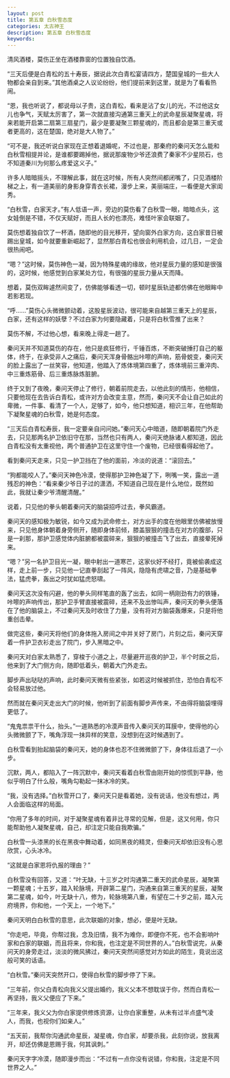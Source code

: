 ```yaml
---
layout: post
title: 第五章 白秋雪态度
categories: 太古神王
description: 第五章 白秋雪态度
keywords:
---
```


清风酒楼，莫伤正坐在酒楼靠窗的位置独自饮酒。

“三天后便是白青松的五十寿辰，据说此次白青松宴请四方，楚国皇城的一些大人物都会亲自到来。”其他酒桌之人议论纷纷，他们提前来到这里，就是为了看看热闹。

“恩，我也听说了，都说母以子贵，这白青松，看来是沾了女儿的光，不过他这女儿也争气，天赋太厉害了，第一次就直接沟通第三重天上的武命星辰凝聚星魂，将来若能开启第二扇第三扇星门，最少是要凝聚三颗星魂的，而且都会是第三重天或者更高的，这在楚国，绝对是大人物了。”

“可不是，我还听说白家现在正想着退婚呢，不过也是，那秦府的秦问天怎么能和白秋雪相提并论，是谁都要踢掉他，据说那废物少爷还浪费了秦家不少星陨石，也不知道秦川为何那么疼爱这义子。”

许多人暗暗摇头，不理解此事，就在这时候，所有人突然间都闭嘴了，只见酒楼阶梯之上，有一道美丽的身影身穿青衣长裙，漫步上来，美丽端庄，一看便是大家闺秀。

“白秋雪，白家天才。”有人低语一声，旁边的莫伤看了白秋雪一眼，暗暗点头，这女娃倒是不错，不仅天赋好，而且人长的也漂亮，难怪叶家会联姻了。

莫伤想着独自饮了一杯酒，随即他的目光移开，望向窗外白家方向，这白家昔日被踢出皇城，如今就要重新崛起了，显然那白青松也很会利用机会，过几日，一定会很热闹吧。

“嗯？”这时候，莫伤神色一凝，因为特殊星魂的缘故，他对星辰力量的感知是很强的，这时候，他感觉到白家某处方位，有很强的星辰力量从天而降。

想着，莫伤双眸遽然间变了，仿佛能够看透一切，顿时星辰轨迹都仿佛在他眼眸中若影若现。

“呼……”莫伤心头微微颤动着，这股星辰波动，很可能来自越第三重天上的星辰，白家，还有这样的妖孽？不过白家为何要隐藏着，只是将白秋雪推了出来？

莫伤不解，不过他心想，看来晚上得走一趟了。

秦问天并不知道莫伤的存在，他只是疯狂修行，千锤百炼，不断突破捶打自己的躯体，终于，在承受非人之痛后，秦问天浑身骨骼出咔嚓的声响，筋骨蜕变，秦问天的脸上露出了一丝笑容，他知道，他踏入了炼体境第四重了，炼体境前三重淬肉、中三重炼筋骨、后三重炼脉炼脏腑。

终于又到了夜晚，秦问天停止了修行，朝着前院走去，以他此刻的情形，他相信，只要他现在去告诉白青松，或许对方会改变主意，然而，秦问天不会让自己如此的卑微，一件事、看清了一个人，足够了，如今，他只想知道，相识三年，在他帮助下凝聚星魂的白秋雪，她是何态度。

“三天后白青松寿辰，我一定要亲自问问她。”秦问天心中暗道，随即朝着院门外走去，只见那两名护卫依旧守在那，当然也只有两人，秦问天绝脉诸人都知道，因此白青松没有太重视他，两个普通护卫在这里守住一个废物，已经很看得起他了。

看到秦问天走来，只见一护卫挡在了他的面前，冷淡的说道：“滚回去。”

“狗都能咬人了。”秦问天神色冷漠，使得那护卫神色凝了下，咧嘴一笑，露出一道残忍的神色：“看来秦少爷日子过的潇洒，不知道自己现在是什么地位，既然如此，我就让秦少爷清醒清醒。”

说着，只见他的拳头朝着秦问天的脑袋招呼过去，拳风霸道。

秦问天的感知极为敏锐，如今又成为武命修士，对方出手的度在他眼里仿佛被放慢来，只见他身体朝着身旁侧开，随即身体前倾，膝盖狠狠的撞击在对方的腹部，只是一刹那，那护卫感觉体内脏腑都被震碎来，狠狠的被撞击飞了出去，直接晕死掉来。

“嗯？”另一名护卫目光一凝，眼中射出一道寒芒，这家伙好不经打，竟被偷袭成这样，走上前一步，只见他一记直拳刮起了一阵风，隐隐有虎啸之音，乃是基础拳法，猛虎拳，轰出之时犹如猛虎怒啸。

秦问天这次没有闪避，他的拳头同样笔直的轰了出去，如同一柄刚劲有力的铁锤，咔嚓的声响传出，那护卫手臂直接被震碎，还来不及出惨叫声，秦问天的拳头便落在了他的脑袋上，不过秦问天及时收住了力量，没有将对方脑袋轰爆来，只是将他重创击晕。

做完这些，秦问天将他们的身体拖入房间之中并关好了房门，片刻之后，秦问天穿着一件护卫衣衫走出了院门，步入黑暗之中。

秦问天对白家太熟悉了，穿梭于小道之上，尽量避开巡夜的护卫，半个时辰之后，他来到了大门侧方向，随即低着头，朝着大门外走去。

脚步声出哒哒的声响，此时秦问天微有些紧张，如若这时候被抓住，恐怕白青松不会轻易放过他。

然而就在秦问天走出大门的时候，他听到了前面有脚步声传来，不由得将脑袋埋得更低了。

“鬼鬼祟祟干什么，抬头。”一道熟悉的冷漠声音传入秦问天的耳膜中，使得他的心头微微颤了下，嘴角浮现一抹异样的笑意，没想到在这时候遇到了。

白秋雪看到抬起脑袋的秦问天，她的身体也忍不住微微颤了下，身体往后退了一小步。

沉默，两人，都陷入了一阵沉默中，秦问天看着白秋雪由刚开始的惊慌到平静，他似乎明白了什么般，嘴角勾勒起一抹冰冷的笑。

“我，没有选择。”白秋雪开口了，秦问天只是看着她，没有说话，他没有想过，两人会面临这样的局面。

“你用了多年的时间，对于凝聚星魂有着非比寻常的见解，但是，这又何用，你只能帮助他人凝聚星魂，自己，却注定只能自我欺骗。”

白秋雪一头漆黑的长在黑夜中舞动着，如同黑夜的精灵，但秦问天却依旧没有心思欣赏，心头冰冷。

“这就是白家恩将仇报的理由？”

白秋雪没有回答，又道：“叶无缺，十三岁之时沟通第二重天的武命星辰，凝聚第一颗星魂；十五岁，踏入轮脉境，开辟第二星门，沟通来自第三重天的星辰，凝聚第二星魂，如今，叶无缺十八，修为，轮脉境第八重，有望在二十岁之前，踏入元府境界，你和他，一个天上，一个地下。”

秦问天明白白秋雪的意思，此次联姻的对象，想必，便是叶无缺。

“你走吧，毕竟，你帮过我，念及旧情，我不为难你，即便你不死，也不会影响叶家和白家的联姻，而且将来，你和我，也注定是不同世界的人。”白秋雪说完，从秦问天的身旁走过，淡淡的微风拂过，秦问天突然间感觉对方如此的陌生，竟说出这般可笑的话语。

“白秋雪。”秦问天突然开口，使得白秋雪的脚步停了下来。

“三年前，你父白青松向我义父提出婚约，我义父本不想耽误于你，然而白青松一再坚持，我义父便应了下来。”

“三年来，我义父为你白家提供修炼资源，让你白家重整，从未有过半点盛气凌人，而我，也视你们如亲人。”

“五天前，我帮你沟通武命星辰，凝星魂，你白家，却要杀我，此刻你说，放我离开，却还仿佛是恩赐于我，何其讽刺。”

秦问天字字冷漠，随即漫步而出：“不过有一点你没有说错，你和我，注定是不同世界之人。”
